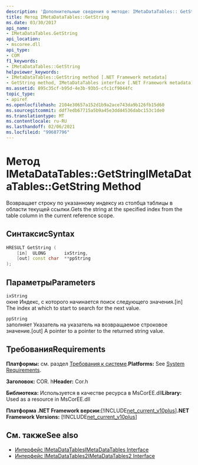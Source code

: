 ```yaml
---
description: 'Дополнительные сведения о методе: IMetaDataTables:: GetString'
title: Метод IMetaDataTables::GetString
ms.date: 03/30/2017
api_name:
- IMetaDataTables.GetString
api_location:
- mscoree.dll
api_type:
- COM
f1_keywords:
- IMetaDataTables::GetString
helpviewer_keywords:
- IMetaDataTables::GetString method [.NET Framework metadata]
- GetString method, IMetaDataTables interface [.NET Framework metadata]
ms.assetid: 895c35cf-b95d-4e3b-93b5-cfc1cf9044fc
topic_type:
- apiref
ms.openlocfilehash: 2104e30657a152d1b9a2ace743da9b126fb15d60
ms.sourcegitcommit: ddf7edb67715a5b9a45e3dd44536dabc153c1de0
ms.translationtype: MT
ms.contentlocale: ru-RU
ms.lasthandoff: 02/06/2021
ms.locfileid: "99687796"
---
```

# <a name="imetadatatablesgetstring-method"></a><span data-ttu-id="4fc26-103">Метод IMetaDataTables::GetString</span><span class="sxs-lookup"><span data-stu-id="4fc26-103">IMetaDataTables::GetString Method</span></span>

<span data-ttu-id="4fc26-104">Возвращает строку по указанному индексу из столбца таблицы в области текущей ссылки.</span><span class="sxs-lookup"><span data-stu-id="4fc26-104">Gets the string at the specified index from the table column in the current reference scope.</span></span>  
  
## <a name="syntax"></a><span data-ttu-id="4fc26-105">Синтаксис</span><span class="sxs-lookup"><span data-stu-id="4fc26-105">Syntax</span></span>  
  
```cpp  
HRESULT GetString (
    [in]  ULONG       ixString,  
    [out] const char  **ppString  
);  
```  
  
## <a name="parameters"></a><span data-ttu-id="4fc26-106">Параметры</span><span class="sxs-lookup"><span data-stu-id="4fc26-106">Parameters</span></span>  

 `ixString`  
 <span data-ttu-id="4fc26-107">окне Индекс, с которого начинается поиск следующего значения.</span><span class="sxs-lookup"><span data-stu-id="4fc26-107">[in] The index at which to start to search for the next value.</span></span>  
  
 `ppString`  
 <span data-ttu-id="4fc26-108">заполняет Указатель на указатель на возвращаемое строковое значение.</span><span class="sxs-lookup"><span data-stu-id="4fc26-108">[out] A pointer to a pointer to the returned string value.</span></span>  
  
## <a name="requirements"></a><span data-ttu-id="4fc26-109">Требования</span><span class="sxs-lookup"><span data-stu-id="4fc26-109">Requirements</span></span>  

 <span data-ttu-id="4fc26-110">**Платформы:** см. раздел [Требования к системе](../../get-started/system-requirements.md).</span><span class="sxs-lookup"><span data-stu-id="4fc26-110">**Platforms:** See [System Requirements](../../get-started/system-requirements.md).</span></span>  
  
 <span data-ttu-id="4fc26-111">**Заголовок:** COR. h</span><span class="sxs-lookup"><span data-stu-id="4fc26-111">**Header:** Cor.h</span></span>  
  
 <span data-ttu-id="4fc26-112">**Библиотека:** Используется в качестве ресурса в MsCorEE.dll</span><span class="sxs-lookup"><span data-stu-id="4fc26-112">**Library:** Used as a resource in MsCorEE.dll</span></span>  
  
 <span data-ttu-id="4fc26-113">**Платформа .NET Framework версии:**[!INCLUDE[net_current_v10plus](../../../../includes/net-current-v10plus-md.md)]</span><span class="sxs-lookup"><span data-stu-id="4fc26-113">**.NET Framework Versions:** [!INCLUDE[net_current_v10plus](../../../../includes/net-current-v10plus-md.md)]</span></span>  
  
## <a name="see-also"></a><span data-ttu-id="4fc26-114">См. также</span><span class="sxs-lookup"><span data-stu-id="4fc26-114">See also</span></span>

- [<span data-ttu-id="4fc26-115">Интерфейс IMetaDataTables</span><span class="sxs-lookup"><span data-stu-id="4fc26-115">IMetaDataTables Interface</span></span>](imetadatatables-interface.md)
- [<span data-ttu-id="4fc26-116">Интерфейс IMetaDataTables2</span><span class="sxs-lookup"><span data-stu-id="4fc26-116">IMetaDataTables2 Interface</span></span>](imetadatatables2-interface.md)
